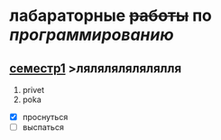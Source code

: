 # **лабараторные** ~~работы~~ по ***программированию***
## <ins>семестр1</ins> >лялялялялялялля
1. privet
2. poka
- [x] проснуться
- [ ] выспаться
